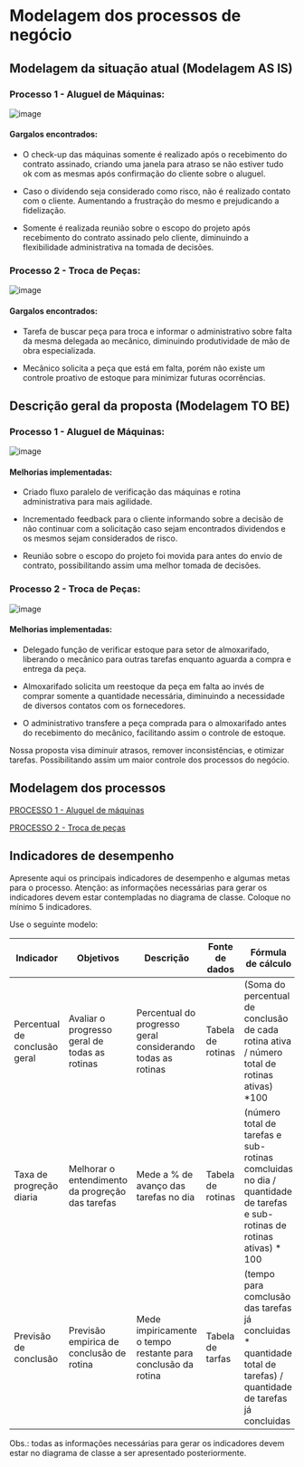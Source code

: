 # Modelagem dos processos de negócio

## Modelagem da situação atual (Modelagem AS IS)

### Processo 1 - Aluguel de Máquinas:

![image](https://github.com/user-attachments/assets/97971174-d859-4a5d-b74b-2c3707f25dfa)

#### Gargalos encontrados:

- O check-up das máquinas somente é realizado após o recebimento do contrato assinado, criando uma janela para atraso se não estiver tudo ok com as mesmas após confirmação do cliente sobre o aluguel.

- Caso o dividendo seja considerado como risco, não é realizado contato com o cliente. Aumentando a frustração do mesmo e prejudicando a fidelização.

- Somente é realizada reunião sobre o escopo do projeto após recebimento do contrato assinado pelo cliente, diminuindo a flexibilidade administrativa na tomada de decisões.

### Processo 2 - Troca de Peças:

![image](https://github.com/user-attachments/assets/2510bc89-fc11-43f0-a34e-d36ddeea6c9b)

#### Gargalos encontrados:

- Tarefa de buscar peça para troca e informar o administrativo sobre falta da mesma delegada ao mecânico, diminuindo produtividade de mão de obra especializada.

- Mecânico solicita a peça que está em falta, porém não existe um controle proativo de estoque para minimizar futuras ocorrências.

## Descrição geral da proposta (Modelagem TO BE)

### Processo 1 - Aluguel de Máquinas:

![image](https://github.com/user-attachments/assets/c60a333b-daa3-4c52-bddd-6ceb971814bc)

#### Melhorias implementadas:

- Criado fluxo paralelo de verificação das máquinas e rotina administrativa para mais agilidade.

- Incrementado feedback para o cliente informando sobre a decisão de não continuar com a solicitação caso sejam encontrados dividendos e os mesmos sejam considerados de risco.

- Reunião sobre o escopo do projeto foi movida para antes do envio de contrato, possibilitando assim uma melhor tomada de decisões.

### Processo 2 - Troca de Peças:

![image](https://github.com/user-attachments/assets/78e310ab-99cd-4f25-8f89-123b51d30a00)

#### Melhorias implementadas:

- Delegado função de verificar estoque para setor de almoxarifado, liberando o mecânico para outras tarefas enquanto aguarda a compra e entrega da peça.

- Almoxarifado solicita um reestoque da peça em falta ao invés de comprar somente a quantidade necessária, diminuindo a necessidade de diversos contatos com os fornecedores.

- O administrativo transfere a peça comprada para o almoxarifado antes do recebimento do mecânico, facilitando assim o controle de estoque.

Nossa proposta visa diminuir atrasos, remover inconsistências, e otimizar tarefas. Possibilitando assim um maior controle dos processos do negócio.

## Modelagem dos processos

[PROCESSO 1 - Aluguel de máquinas](./processes/processo-1-aluguel-de-maquinas.md "Detalhamento do processo 1.")

[PROCESSO 2 - Troca de peças](./processes/processo-2-troca-de-pecas.md "Detalhamento do processo 2.")

## Indicadores de desempenho

Apresente aqui os principais indicadores de desempenho e algumas metas para o processo. Atenção: as informações necessárias para gerar os indicadores devem estar contempladas no diagrama de classe. Coloque no mínimo 5 indicadores.

Use o seguinte modelo:

| **Indicador** | **Objetivos** | **Descrição** | **Fonte de dados** | **Fórmula de cálculo** |
| ---           | ---           | ---           | ---             | ---             |
| Percentual de conclusão geral | Avaliar o progresso geral de todas as rotinas | Percentual do progresso geral considerando todas as rotinas | Tabela de rotinas | (Soma do percentual de conclusão de cada rotina ativa / número total de rotinas ativas) *100 |
| Taxa de progreção diaria | Melhorar o entendimento da progreção das tarefas | Mede a % de avanço das tarefas no dia | Tabela de rotinas | (número total de tarefas e sub-rotinas comcluidas no dia / quantidade de tarefas e sub-rotinas de rotinas ativas) * 100 |
| Previsão de conclusão | Previsão empirica de conclusão de rotina | Mede impiricamente o tempo restante para conclusão da rotina | Tabela de tarfas | (tempo para comclusão das tarefas já concluidas * quantidade total de tarefas) / quantidade de tarefas já concluidas |


Obs.: todas as informações necessárias para gerar os indicadores devem estar no diagrama de classe a ser apresentado posteriormente.
